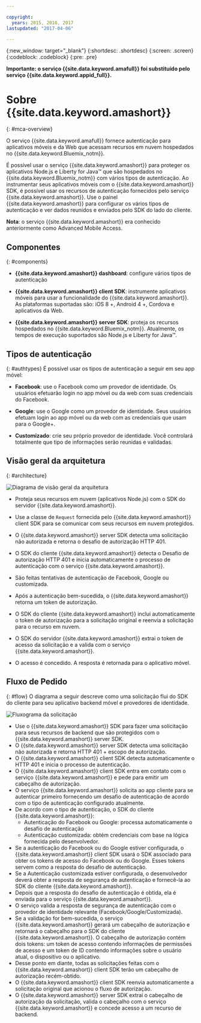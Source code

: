 ```yaml
---

copyright:
  years: 2015, 2016, 2017
lastupdated: "2017-04-06"

---
```


{:new_window: target="_blank"}
{:shortdesc: .shortdesc}
{:screen: .screen}
{:codeblock: .codeblock}
{:pre: .pre}

**Importante: o serviço {{site.data.keyword.amafull}} foi substituído pelo serviço {{site.data.keyword.appid_full}}.**

# Sobre {{site.data.keyword.amashort}}
{: #mca-overview}

O serviço {{site.data.keyword.amafull}} fornece
autenticação para aplicativos móveis e da Web que acessam
recursos em nuvem hospedados no
{{site.data.keyword.Bluemix_notm}}.

É possível usar o serviço {{site.data.keyword.amashort}} para proteger os aplicativos Node.js e Liberty for Java&trade; que são hospedados no {{site.data.keyword.Bluemix_notm}} com vários tipos de autenticação. Ao instrumentar seus aplicativos móveis com o {{site.data.keyword.amashort}} SDK, é possível usar os recursos de autenticação fornecidos pelo serviço {{site.data.keyword.amashort}}. Use o painel {{site.data.keyword.amashort}} para configurar os vários tipos de autenticação e ver dados reunidos e enviados pelo SDK do lado do cliente.

**Nota**: o serviço {{site.data.keyword.amashort}} era conhecido anteriormente como Advanced Mobile Access.

## Componentes
{: #components}

* **{{site.data.keyword.amashort}}
dashboard**: configure vários tipos de autenticação

* **{{site.data.keyword.amashort}} client SDK**: instrumente aplicativos móveis para usar a funcionalidade do {{site.data.keyword.amashort}}. As plataformas suportadas são: iOS 8 +, Android 4 +, Cordova e
aplicativos da Web.

* **{{site.data.keyword.amashort}} server SDK**: proteja os recursos hospedados no {{site.data.keyword.Bluemix_notm}}. Atualmente,
os tempos de execução suportados são Node.js e Liberty for Java&trade;.

## Tipos de autenticação
{: #authtypes}
É possível usar os tipos de autenticação a seguir em seu app móvel:

* **Facebook**: use o Facebook como um provedor de identidade. Os usuários efetuarão login no app móvel ou da web com suas credenciais do Facebook.

* **Google**: use o Google como um provedor de identidade. Seus usuários efetuam login ao app móvel ou da web
com as credenciais que usam para o Google+.

* **Customizado**: crie seu próprio provedor de identidade. Você controlará totalmente que tipo de informações serão reunidas e validadas.

## Visão geral da arquitetura
{: #architecture}

![Diagrama de visão geral da arquitetura](images/mca-overview.jpg)

* Proteja seus recursos em nuvem (aplicativos Node.js) com o SDK do servidor {{site.data.keyword.amashort}}.

* Use a classe de `Request` fornecida pelo
{{site.data.keyword.amashort}} client SDK para se comunicar com seus recursos em nuvem protegidos.

* O {{site.data.keyword.amashort}} server SDK detecta uma solicitação não autorizada e retorna o desafio de autorização HTTP 401.

* O SDK do cliente {{site.data.keyword.amashort}} detecta o Desafio de autorização HTTP 401 e inicia automaticamente o processo de autenticação com o serviço {{site.data.keyword.amashort}}.

* São feitas tentativas de autenticação de Facebook, Google ou customizada.

* Após a autenticação bem-sucedida, o {{site.data.keyword.amashort}} retorna um token de autorização.

* O SDK do cliente {{site.data.keyword.amashort}} inclui automaticamente o token de autorização para a solicitação original e reenvia
a solicitação para o recurso em nuvem.

* O SDK do servidor {{site.data.keyword.amashort}} extrai o token de acesso da solicitação e a valida com o serviço {{site.data.keyword.amashort}}.

* O acesso é concedido.  A resposta é retornada para o aplicativo móvel.

## Fluxo de Pedido
{: #flow}
O diagrama a seguir descreve como uma solicitação flui do SDK do cliente para seu aplicativo backend móvel e provedores de identidade.

![Fluxograma da solicitação](images/mca-sequence-overview.jpg)

* Use o {{site.data.keyword.amashort}} SDK para fazer uma solicitação para seus recursos de backend que são protegidos com o {{site.data.keyword.amashort}} server SDK.
* O {{site.data.keyword.amashort}} server SDK detecta uma solicitação não autorizada e retorna HTTP 401 + escopo de autorização.
* O {{site.data.keyword.amashort}} client SDK detecta automaticamente o HTTP 401 e inicia o processo de autenticação.
* O {{site.data.keyword.amashort}} client SDK entra em contato com o serviço {{site.data.keyword.amashort}} e pede para emitir um cabeçalho de autorização.
* O serviço {{site.data.keyword.amashort}} solicita ao app cliente para se autenticar primeiro fornecendo um desafio de autenticação de acordo com o tipo de autenticação configurado atualmente.
* De acordo com o tipo de autenticação, o SDK do cliente {{site.data.keyword.amashort}}:
   * Autenticação do Facebook ou Google: processa automaticamente o desafio de autenticação
   * Autenticação customizada: obtém credenciais com base na lógica fornecida pelo desenvolvedor.
* Se a autenticação do Facebook ou do Google estiver configurada, o {{site.data.keyword.amashort}} client SDK usará o SDK associado para obter os tokens de acesso do Facebook ou do Google. Esses tokens servem como a resposta do desafio de autenticação.
* Se a Autenticação customizada estiver configurada, o desenvolvedor deverá obter a resposta de segurança de autenticação e fornecê-la ao SDK do cliente {{site.data.keyword.amashort}}.
* Depois que a resposta do desafio de autenticação é obtida, ela é enviada para o serviço {{site.data.keyword.amashort}}.
* O serviço valida a resposta de segurança de autenticação com o provedor de identidade relevante (Facebook/Google/Customizada).
* Se a validação for bem-sucedida, o serviço {{site.data.keyword.amashort}} gerará um cabeçalho de autorização e retornará o cabeçalho para o SDK do cliente {{site.data.keyword.amashort}}. O cabeçalho de autorização contém dois tokens: um token de acesso contendo informações de permissões de acesso e um token de ID contendo informações sobre o usuário atual, o dispositivo ou o aplicativo.
* Desse ponto em diante, todas as solicitações feitas com o {{site.data.keyword.amashort}} client SDK terão um cabeçalho de autorização recém-obtido.
* O {{site.data.keyword.amashort}} client SDK reenvia automaticamente a solicitação original que acionou o fluxo de autorização.
* O {{site.data.keyword.amashort}} server SDK extrai o cabeçalho de autorização da solicitação, valida o cabeçalho com o serviço {{site.data.keyword.amashort}} e concede acesso a um recurso de backend.
